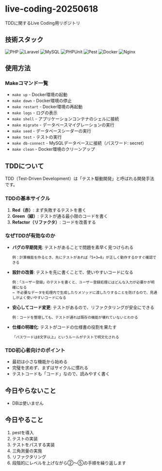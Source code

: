 # live-coding-20250618
TDDに関するLive Coding用リポジトリ

## 技術スタック
![PHP](https://img.shields.io/badge/PHP-8.4-777BB4?style=flat&logo=php&logoColor=white)
![Laravel](https://img.shields.io/badge/Laravel-12.0-FF2D20?style=flat&logo=laravel&logoColor=white)
![MySQL](https://img.shields.io/badge/MySQL-8.0-4479A1?style=flat&logo=mysql&logoColor=white)
![PHPUnit](https://img.shields.io/badge/PHPUnit-11.5-366488?style=flat&logo=php&logoColor=white)
![Pest](https://img.shields.io/badge/Pest-3.8-41B883?style=flat&logo=php&logoColor=white)
![Docker](https://img.shields.io/badge/Docker-Compose-2496ED?style=flat&logo=docker&logoColor=white)
![Nginx](https://img.shields.io/badge/Nginx-Alpine-009639?style=flat&logo=nginx&logoColor=white)

## 使用方法

### Makeコマンド一覧
- `make up` - Docker環境の起動
- `make down` - Docker環境の停止
- `make restart` - Docker環境の再起動
- `make logs` - ログの表示
- `make shell` - アプリケーションコンテナのシェルに接続
- `make migrate` - データベースマイグレーションの実行
- `make seed` - データベースシーダーの実行
- `make test` - テストの実行
- `make db-connect` - MySQLデータベースに接続（パスワード: secret）
- `make clean` - Docker環境のクリーンアップ

## TDDについて

TDD（Test-Driven Development）は「テスト駆動開発」と呼ばれる開発手法です。

### TDDの基本サイクル
1. **Red（赤）**: まず失敗するテストを書く
2. **Green（緑）**: テストが通る最小限のコードを書く
3. **Refactor（リファクタ）**: コードを改善する

### なぜTDDが有効なのか
- **バグの早期発見**: テストがあることで問題を素早く見つけられる
  ```
  例：計算機能を作るとき、先にテストがあれば「5+3=8」が正しく動作するかすぐ確認できる
  ```
- **設計の改善**: テストを先に書くことで、使いやすいコードになる
  ```
  例：「ユーザー登録」のテストを書くと、ユーザー登録処理にはどんな入力が必要かが明確になる
  → 不必要なデータを処理内で生成したりメソッドに渡したりすることを防げるので、見通しがよく使いやすいコードになる
  ```
- **安心してコード変更**: テストがあるので、リファクタリングが安全にできる
  ```
  例：コードを整理しても、テストが通れば既存の機能が壊れていないとわかる
  ```
- **仕様の明確化**: テストがコードの仕様書の役割を果たす
  ```例：
  「パスワードは8文字以上」というルールがテストで明文化される
  ```

### TDD初心者向けのポイント
- 最初は小さな機能から始める
- 完璧を求めず、まずはサイクルに慣れる
- テストコードも「コード」なので、読みやすく書く

## 今日やらないこと
- DBは使いません

## 今日やること
1. pestを導入
2. テストの実装
3. テストをパスする実装
4. 三角測量の実施
5. リファクタリング
6. 段階的にレベルを上げながら②〜⑤の手順を繰り返します
